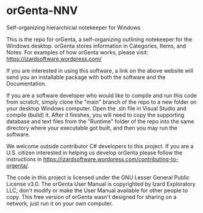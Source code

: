 # orGenta-NNV
Self-organizing hierarchicial notekeeper for Windows

This is the repo for orGenta, a self-organizing outlining notekeeper for the Windows desktop. orGenta stores information in Categories, Items, and Notes. For examples of how orGenta works, please visit: https://izardsoftware.wordpress.com/

If you are interested in using this software, a link on the above website will send you an installable package with both the software and the Documentation.

If you are a software developer who would like to compile and run this code from scratch, simply clone the "main" branch of the repo to a new folder on your desktop Windows computer. Open the .sln file in Visual Studio and compile (build) it. After it finishes, you will need to copy the supporting database and text files from the "Runtime" folder of the repo into the same directory where your executable got built, and then you may run the software.

We welcome outside contributor C# developers to this project. If you are a U.S. citizen interested in helping us develop orGenta please follow the instructions in https://izardsoftware.wordpress.com/contributing-to-orgenta/.

The code in this project is licensed under the GNU Lesser General Public License v3.0. The orGenta User Manual is copyrighted by Izard Exploratory LLC, don't modify or make the User Manual available for other people to copy. This free version of orGenta wasn't designed for sharing on a network, just run it on your own computer. 
